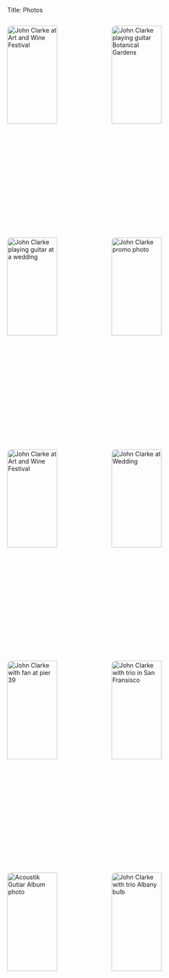 Title: Photos


<style>
  .photos {
    display: flex;
    flex-wrap: wrap;
    justify-content: space-between;
  }
  .photos img {
    border-radius: 10px;
    width: 48%;
    margin-bottom: 1rem;
    height: auto; /* Allow the height to adjust proportionally */
    aspect-ratio: 4 / 3; /* Set your desired aspect ratio */
    object-fit: cover; /* Ensure the image covers the container */
  }

</style>

<div class="photos">

<img src="{static}/images/artandwine4.jpg" width="50%" alt="John Clarke at Art and Wine Festival" /><img src="{static}/images/20250304_balboa-park.jpeg" width="50%" alt="John Clarke playing guitar Botanical Gardens" /><img src="{static}/images/wedding-2.jpg" width="50%" alt="John Clarke playing guitar at a wedding" /><img src="{static}/images/guitar-over-shoulder.png" width="50%" alt="John Clarke promo photo
" /><img src="{static}/images/artandwine3.jpg" width="50%" alt="John Clarke at Art and Wine Festival" /><img src="{static}/images/wedding5.jpg" width="50%" alt="John Clarke at Wedding" /><img src="{static}/images/photo-with-fan-pier39.jpg" width="50%" alt="John Clarke with fan at pier 39" /><img src="{static}/images/trio-spot-12.jpg" width="50%" alt="John Clarke with trio in San Fransisco" /><img src="{static}/images/ag-promo1.jpg" width="50%" alt="Acoustik Gutiar Album photo" /><img src="{static}/images/Trio-bulb-instr-color-bkgd-bw.jpg" width="50%" alt="John Clarke with trio Albany bulb" />

</div>
